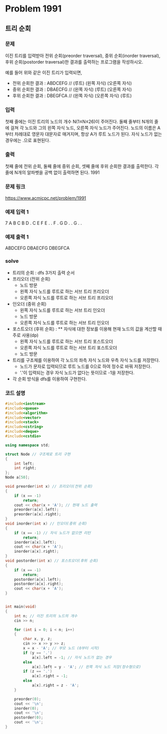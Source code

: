 # Problem 1991

## 트리 순회

### 문제
이진 트리를 입력받아 전위 순회(preorder traversal), 중위 순회(inorder traversal), 후위 순회(postorder traversal)한 결과를 출력하는 프로그램을 작성하시오.

예를 들어 위와 같은 이진 트리가 입력되면,

- 전위 순회한 결과 : ABDCEFG // (루트) (왼쪽 자식) (오른쪽 자식)
- 중위 순회한 결과 : DBAECFG // (왼쪽 자식) (루트) (오른쪽 자식)
- 후위 순회한 결과 : DBEGFCA // (왼쪽 자식) (오른쪽 자식) (루트)

### 입력
첫째 줄에는 이진 트리의 노드의 개수 N(1≤N≤26)이 주어진다. 둘째 줄부터 N개의 줄에 걸쳐 각 노드와 그의 왼쪽 자식 노드, 오른쪽 자식 노드가 주어진다. 노드의 이름은 A부터 차례대로 영문자 대문자로 매겨지며, 항상 A가 루트 노드가 된다. 자식 노드가 없는 경우에는 .으로 표현된다.

### 출력
첫째 줄에 전위 순회, 둘째 줄에 중위 순회, 셋째 줄에 후위 순회한 결과를 출력한다. 각 줄에 N개의 알파벳을 공백 없이 출력하면 된다.
1991
### 문제 링크
<https://www.acmicpc.net/problem/1991>

### 예제 입력 1
7
A B C
B D .
C E F
E . .
F . G
D . .
G . .

### 예제 출력 1
ABDCEFG
DBAECFG
DBEGFCA

### solve
- 트리의 순회 : dfs 3가지 출력 순서
- 프리오더 (전위 순회)
	- 노드 방문
	- 왼쪽 자식 노드를 루트로 하는 서브 트리 프리오더
	- 오른쪽 자식 노드를 루트로 하는 서브 트리 프리오더
- 인오더 (중위 순회)
	- 왼쪽 자식 노드를 루트로 하는 서브 트리 인오더
	- 노드 방문
	- 오른쪽 자식 노드를 루트로 하는 서브 트리 인오더
- 포스트오더 (후위 순회) : ** 자식에 대한 정보를 이용해 현재 노드의 값을 계산할 때 주로 사용(dp)
	- 왼쪽 자식 노드를 루트로 하는 서브 트리 포스트오더
	- 오른쪽 자식 노드를 루트로 하는 서브 트리 포스트오더
	- 노드 방문
- 트리를 구조체를 이용하여 각 노드의 좌측 자식 노드와 우측 자식 노드를 저장한다.
	- 노드가 문자로 입력되므로 루트 노드를 0으로 하여 정수로 바꿔 저장한다.
	- '.'이 입력되는 경우 자식 노드가 없다는 뜻이므로 -1을 저장한다.
- 각 순회 방식을 dfs를 이용하여 구현한다.

### 코드 설명
```C++
#include<iostream>
#include<queue>
#include<algorithm>
#include<vector>
#include<stack>
#include<cstring>
#include<deque>
#include<cstdio>

using namespace std;

struct Node // 구조체로 트리 구현
{
	int left;
	int right;
};
Node a[50];

void preorder(int x) // 프리오더(전위 순회)
{
	if (x == -1)
		return;
	cout << char(x + 'A'); // 현재 노드 출력
	preorder(a[x].left);
	preorder(a[x].right);
}
void inorder(int x) // 인오더(중위 순회)
{
	if (x == -1) // 자식 노드가 없으면 리턴
		return;
	inorder(a[x].left);
	cout << char(x + 'A');
	inorder(a[x].right);
}
void postorder(int x) // 포스트오더(후위 순회)
{
	if (x == -1)
		return;
	postorder(a[x].left);
	postorder(a[x].right);
	cout << char(x + 'A');
}


int main(void)
{
	int n; // 이진 트리의 노드의 개수
	cin >> n;

	for (int i = 0; i < n; i++)
	{
		char x, y, z;
		cin >> x >> y >> z;
		x = x - 'A'; // 부모 노드 (0부터 시작)
		if (y == '.')
			a[x].left = -1; // 자식 노드가 없는 경우
		else
			a[x].left = y - 'A'; // 왼쪽 자식 노드 저장(정수형으로)
		if (z == '.')
			a[x].right = -1;
		else
			a[x].right = z - 'A';
	}

	preorder(0);
	cout << '\n';
	inorder(0);
	cout << '\n';
	postorder(0);
	cout << '\n';
}
```
